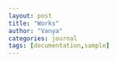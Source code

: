```yaml
---
layout: post
title: "Works"
author: "Vanya"
categories: journal
tags: [documentation,sample]
---
```

